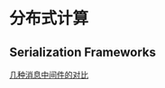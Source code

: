 # 分布式计算

## Serialization Frameworks
[几种消息中间件的对比](https://www.slideshare.net/IgorAnishchenko/pb-vs-thrift-vs-avro)